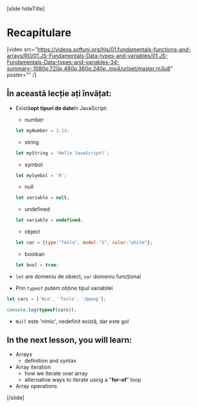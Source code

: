 [slide hideTitle]
# Recapitulare

[video src="https://videos.softuni.org/hls/01.fundamentals-functions-and-arrays/RO/01.JS-Fundamentals-Data-types-and-variables/01.JS-Fundamentals-Data-types-and-variables-34-summary-,1080p,720p,480p,360p,240p,.mp4/urlset/master.m3u8" poster="" /]

## În această lecție ați învățat:
  - Există**opt tipuri de date**în JavaScript: 
    - number
    ```js
    let myNumber = 3.14;
    ```
    - string
    ```js
    let myString = 'Hello JavaScript!';
    ```
    - symbol
    ```js
    let mySymbol = 'R';
    ```
    - null

     ```js
    let variable = null;
    ```
    - undefined
     ```js
    let variable = undefined;
    ```
    - object
     ```js
    let car = {type:"Tesla", model:"S", color:"white"};
    ```
    - boolean
     ```js
    let bool = true;
    ```
  - `let` are domeniu de obiect, `var` domeniu funcțional
- Prin  `typeof` putem obține tipul variabilei
``` js live
let cars = ['Nio', 'Tesla', 'Xpeng'];

console.log(typeof(cars));
```
- `Null` este 'nimic', nedefinit există, dar este gol

## In the next lesson, you will learn:

- Arrays
  - definition and syntax
- Array iteration
  - how we iterate over array
  - alternative ways to iterate using a "**for-of**" loop
- Array operations

[/slide]